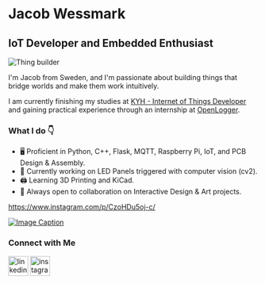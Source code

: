 # Jacob Wessmark
## IoT Developer and Embedded Enthusiast

![Thing builder](https://i.postimg.cc/1XmHxcwT/banner.png)

I'm Jacob from Sweden, and I'm passionate about building things that bridge worlds and make them work intuitively.

I am currently finishing my studies at [KYH - Internet of Things Developer](https://kyh.se/utbildningar/internet-of-things-developer/)  
and gaining practical experience through an internship at [OpenLogger](https://openlogger.se/sv/hem/).

### What I do 👇
- 🖥️ Proficient in Python, C++, Flask, MQTT, Raspberry Pi, IoT, and PCB Design & Assembly.
- 🚥 Currently working on LED Panels triggered with computer vision (cv2).
- 🖨️ Learning 3D Printing and KiCad.
- 🎨 Always open to collaboration on Interactive Design & Art projects.

https://www.instagram.com/p/CzoHDu5oj-c/

[![Image Caption](https://instagram.com/p/CzoHDu5oj-c)](https://instagram.com/p/CzoHDu5oj-c)


### Connect with Me
[<img src='https://cdn.jsdelivr.net/npm/simple-icons@3.0.1/icons/linkedin.svg' alt='linkedin' height='40'>](https://www.linkedin.com/in/jacob-wessmark-a00063249/)  [<img src='https://cdn.jsdelivr.net/npm/simple-icons@3.0.1/icons/instagram.svg' alt='instagram' height='40'>](https://www.instagram.com/jacobwessmark/)  
